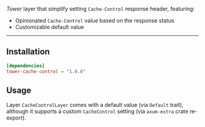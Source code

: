 *Tower* layer that simplify setting `Cache-Control` response header, featuring:
- Opinionated `Cache-Control` value based on the response status
- Customizable default value

---

## Installation

```toml
[dependencies]
tower-cache-control = "1.0.0"
```
## Usage

Layer `CacheControlLayer` comes with a default value (via `Default` trait),
although it supports a custom `CacheControl` setting (via `axum-extra` crate re-export).

